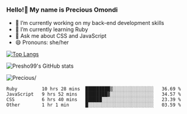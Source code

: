 ### Hello!👋 My name is Precious Omondi 

- 🔭 I’m currently working on my back-end development skills
- 🌱 I’m currently learning Ruby
- 💬 Ask me about CSS and JavaScript
- 😄 Pronouns: she/her



[![Top Langs](https://github-readme-stats.vercel.app/api/top-langs/?username=Presho99&langs_count=8&theme=dark)](https://github.com/Presho99/github-readme-stats)

![Presho99's GitHub stats](https://github-readme-stats.vercel.app/api?username=Presho99&show_icons=true&theme=dark)


<p align="left"> <img src=https://komarev.com/ghpvc/?username=Presho99&color=blueviolet alt=Precious/></p>






<!--START_SECTION:waka-->

```text
Ruby         10 hrs 28 mins  █████████▒░░░░░░░░░░░░░░░   36.69 %
JavaScript   9 hrs 52 mins   ████████▓░░░░░░░░░░░░░░░░   34.57 %
CSS          6 hrs 40 mins   ██████░░░░░░░░░░░░░░░░░░░   23.39 %
Other        1 hr 1 min      █░░░░░░░░░░░░░░░░░░░░░░░░   03.59 %
```

<!--END_SECTION:waka-->

